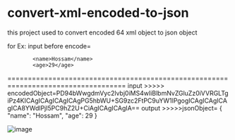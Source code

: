 # convert-xml-encoded-to-json

this project used to convert encoded 64 xml object to json object

for Ex:
input before encode= 
<?xml version="1.0" encoding="UTF-8"?>
            <name>Hossam</name>
            <age>29</age>
===================================================================================
input >>>>> encodedObject=PD94bWwgdmVyc2lvbj0iMS4wIiBlbmNvZGluZz0iVVRGLTgiPz4KICAgICAgICAgICAgPG5hbWU+SG9zc2FtPC9uYW1lPgogICAgICAgICAgICA8YWdlPjI5PC9hZ2U+CiAgICAgICAgIA==
output >>>>>jsonObject=
{
    "name": "Hossam",
    "age": 29
}



![image](https://user-images.githubusercontent.com/45921527/133344189-9febf0cc-b83c-466d-95b8-88b4af8a7d9c.png)

